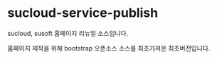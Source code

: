 # sucloud-service-publish
sucloud, susoft 홈페이지 리뉴얼 소스입니다.

홈페이지 제작을 위해 bootstrap 오픈소스 소스를 최초가져온 최초버전입니다. 
